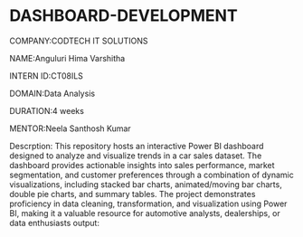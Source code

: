 # DASHBOARD-DEVELOPMENT
COMPANY:CODTECH IT SOLUTIONS

NAME:Anguluri Hima Varshitha

INTERN ID:CT08ILS

DOMAIN:Data Analysis

DURATION:4 weeks

MENTOR:Neela Santhosh Kumar

Descrption:
This repository hosts an interactive Power BI dashboard designed to analyze and visualize trends in a car sales dataset. The dashboard provides actionable insights into sales performance, market segmentation, and customer preferences through a combination of dynamic visualizations, including stacked bar charts, animated/moving bar charts, double pie charts, and summary tables. The project demonstrates proficiency in data cleaning, transformation, and visualization using Power BI, making it a valuable resource for automotive analysts, dealerships, or data enthusiasts
output:
